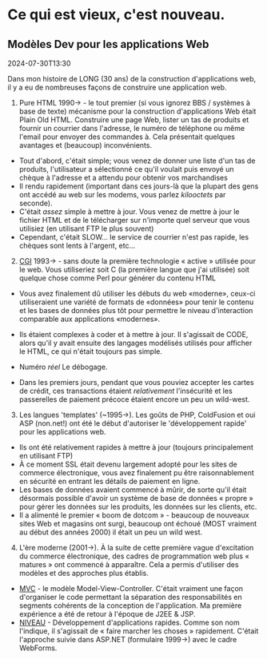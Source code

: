 # Ce qui est vieux, c'est nouveau.

## Modèles Dev pour les applications Web

<datetime class="hidden">2024-07-30T13:30</datetime>

Dans mon histoire de LONG (30 ans) de la construction d'applications web, il y a eu de nombreuses façons de construire une application web.

1. Pure HTML 1990-> - le tout premier (si vous ignorez BBS / systèmes à base de texte) mécanisme pour la construction d'applications Web était Plain Old HTML. Construire une page Web, lister un tas de produits et fournir un courrier dans l'adresse, le numéro de téléphone ou même l'email pour envoyer des commandes à.
   Cela présentait quelques avantages et (beaucoup) inconvénients.

- Tout d'abord, c'était simple; vous venez de donner une liste d'un tas de produits, l'utilisateur a sélectionné ce qu'il voulait puis envoyé un chèque à l'adresse et a attendu pour obtenir vos marchandises
- Il rendu rapidement (important dans ces jours-là que la plupart des gens ont accédé au web sur les modems, vous parlez *kilooctets* par seconde).
- C'était *assez* simple à mettre à jour. Vous venez de mettre à jour le fichier HTML et de le télécharger sur n'importe quel serveur que vous utilisiez (en utilisant FTP le plus souvent)
- Cependant, c'était SLOW... le service de courrier n'est pas rapide, les chèques sont lents à l'argent, etc...

2. [CGI](https://webdevelopmenthistory.com/1993-cgi-scripts-and-early-server-side-web-programming/)  1993-> - sans doute la première technologie « active » utilisée pour le web. Vous utiliseriez soit C (la première langue que j'ai utilisée) soit quelque chose comme Perl pour générer du contenu HTML

- Vous avez finalement dû utiliser les débuts du web «moderne», ceux-ci utiliseraient une variété de formats de «données» pour tenir le contenu et les bases de données plus tôt pour permettre le niveau d'interaction comparable aux applications «modernes».

- Ils étaient complexes à coder et à mettre à jour. Il s'agissait de CODE, alors qu'il y avait ensuite des langages modélisés utilisés pour afficher le HTML, ce qui n'était toujours pas simple.

- Numéro *réel* Le débogage.

- Dans les premiers jours, pendant que vous pouviez accepter les cartes de crédit, ces transactions étaient *relativement* l'insécurité et les passerelles de paiement précoce étaient encore un peu un wild-west.

3. Les langues 'templates' (~1995->). Les goûts de PHP, ColdFusion et oui ASP (non.net!) ont été le début d'autoriser le 'développement rapide' pour les applications web.

- Ils ont été relativement rapides à mettre à jour (toujours principalement en utilisant FTP)
- À ce moment SSL était devenu largement adopté pour les sites de commerce électronique, vous avez finalement pu être raisonnablement en sécurité en entrant les détails de paiement en ligne.
- Les bases de données avaient commencé à mûrir, de sorte qu'il était désormais possible d'avoir un système de base de données « propre » pour gérer les données sur les produits, les données sur les clients, etc.
- Il a alimenté le premier « boom de dotcom » - beaucoup de nouveaux sites Web et magasins ont surgi, beaucoup ont échoué (MOST vraiment au début des années 2000) il était un peu un wild west.

4. L'ère moderne (2001->). À la suite de cette première vague d'excitation du commerce électronique, des cadres de programmation web plus « matures » ont commencé à apparaître. Cela a permis d'utiliser des modèles et des approches plus établis.

- [MVC](https://en.wikipedia.org/wiki/Model%E2%80%93view%E2%80%93controller) - le modèle Model-View-Controller. C'était vraiment une façon d'organiser le code permettant la séparation des responsabilités en segments cohérents de la conception de l'application. Ma première expérience a été de retour à l'époque de J2EE & JSP.
- [NIVEAU](https://en.wikipedia.org/wiki/Rapid_application_development) - Développement d'applications rapides. Comme son nom l'indique, il s'agissait de « faire marcher les choses » rapidement. C'était l'approche suivie dans ASP.NET (formulaire 1999->) avec le cadre WebForms.